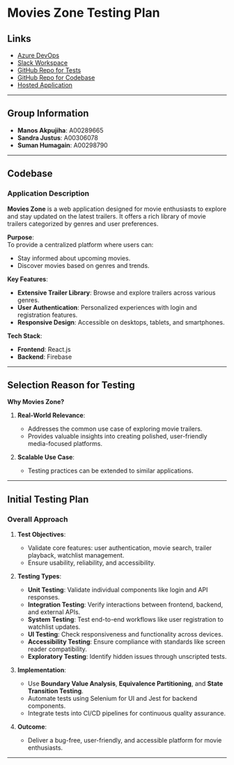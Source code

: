 # **Movies Zone Testing Plan**

## **Links**
- [Azure DevOps](https://dev.azure.com/A00289665/Movies%20Zone)
- [Slack Workspace](https://app.slack.com/client/T083780CDU5/C083NQE925P)
- [GitHub Repo for Tests](https://github.com/manosakpujiha/movieszonetesting)
- [GitHub Repo for Codebase](https://github.com/manosakpujiha/movies-zone)
- [Hosted Application](https://manos-movieszone.netlify.app/)

---

## **Group Information**
- **Manos Akpujiha**: A00289665  
- **Sandra Justus**: A00306078  
- **Suman Humagain**: A00298790  

---

## **Codebase**

### **Application Description**
**Movies Zone** is a web application designed for movie enthusiasts to explore and stay updated on the latest trailers. It offers a rich library of movie trailers categorized by genres and user preferences.

**Purpose**:  
To provide a centralized platform where users can:
- Stay informed about upcoming movies.
- Discover movies based on genres and trends.

**Key Features**:
- **Extensive Trailer Library**: Browse and explore trailers across various genres.
- **User Authentication**: Personalized experiences with login and registration features.
- **Responsive Design**: Accessible on desktops, tablets, and smartphones.

**Tech Stack**:
- **Frontend**: React.js
- **Backend**: Firebase

---

## **Selection Reason for Testing**

**Why Movies Zone?**
1. **Real-World Relevance**:
   - Addresses the common use case of exploring movie trailers.
   - Provides valuable insights into creating polished, user-friendly media-focused platforms.

2. **Scalable Use Case**:
   - Testing practices can be extended to similar applications.

---

## **Initial Testing Plan**

### **Overall Approach**
1. **Test Objectives**:
   - Validate core features: user authentication, movie search, trailer playback, watchlist management.
   - Ensure usability, reliability, and accessibility.

2. **Testing Types**:
   - **Unit Testing**: Validate individual components like login and API responses.
   - **Integration Testing**: Verify interactions between frontend, backend, and external APIs.
   - **System Testing**: Test end-to-end workflows like user registration to watchlist updates.
   - **UI Testing**: Check responsiveness and functionality across devices.
   - **Accessibility Testing**: Ensure compliance with standards like screen reader compatibility.
   - **Exploratory Testing**: Identify hidden issues through unscripted tests.

3. **Implementation**:
   - Use **Boundary Value Analysis**, **Equivalence Partitioning**, and **State Transition Testing**.
   - Automate tests using Selenium for UI and Jest for backend components.
   - Integrate tests into CI/CD pipelines for continuous quality assurance.

4. **Outcome**:
   - Deliver a bug-free, user-friendly, and accessible platform for movie enthusiasts.

---